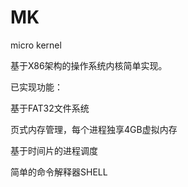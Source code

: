 MK
==

micro kernel

基于X86架构的操作系统内核简单实现。

已实现功能：

基于FAT32文件系统

页式内存管理，每个进程独享4GB虚拟内存

基于时间片的进程调度

简单的命令解释器SHELL
